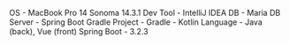 OS - MacBook Pro 14 Sonoma 14.3.1
Dev Tool - IntelliJ IDEA
DB - Maria DB
Server - Spring Boot Gradle
Project - Gradle - Kotlin
Language - Java (back), Vue (front)
Spring Boot - 3.2.3
